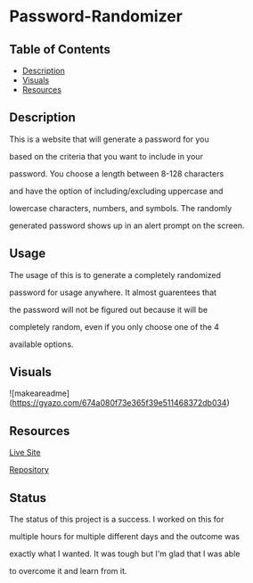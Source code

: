 # Password-Randomizer

## Table of Contents
- [Description](#description)
- [Visuals](#visuals)
- [Resources](#resources)

## Description

This is a website that will generate a password for you

based on the criteria that you want to include in your 

password. You choose a length between 8-128 characters

and have the option of including/excluding uppercase and

lowercase characters, numbers, and symbols. The randomly

generated password shows up in an alert prompt on the screen.

## Usage

The usage of this is to generate a completely randomized 

password for usage anywhere. It almost guarentees that 

the password will not be figured out because it will be

completely random, even if you only choose one of the 4

available options.

## Visuals
![makeareadme] (https://gyazo.com/674a080f73e365f39e511468372db034)

## Resources

[Live Site](https://nicklthompson.github.io/password-randomizer/)

[Repository](https://github.com/NickLThompson/password-randomizer)

## Status

The status of this project is a success. I worked on this for 

multiple hours for multiple different days and the outcome was

exactly what I wanted. It was tough but I'm glad that I was able

to overcome it and learn from it. 